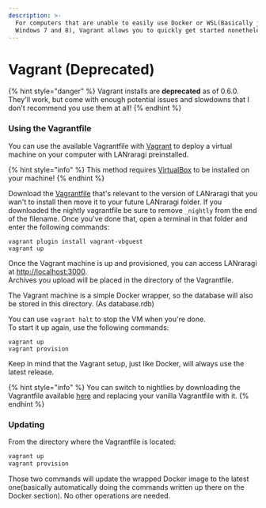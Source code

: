 ```yaml
---
description: >-
  For computers that are unable to easily use Docker or WSL(Basically just
  Windows 7 and 8), Vagrant allows you to quickly get started nonetheless.
---
```


# Vagrant \(Deprecated\)

{% hint style="danger" %}
Vagrant installs are **deprecated** as of 0.6.0. They'll work, but come with enough potential issues and slowdowns that I don't recommend you use them at all! 
{% endhint %}

### Using the Vagrantfile

You can use the available Vagrantfile with [Vagrant](https://www.vagrantup.com/downloads.html) to deploy a virtual machine on your computer with LANraragi preinstalled.

{% hint style="info" %}
This method requires [VirtualBox](https://www.virtualbox.org/) to be installed on your machine!
{% endhint %}

Download the [Vagrantfile](https://github.com/Difegue/LANraragi/tree/dev/tools/VagrantSetup) that's relevant to the version of LANraragi that you wan't to install then move it to your future LANraragi folder. If you downloaded the nightly vagrantfile be sure to remove `_nightly` from the end of the filename. Once you've done that, open a terminal in that folder and enter the following commands:

```text
vagrant plugin install vagrant-vbguest
vagrant up
```

Once the Vagrant machine is up and provisioned, you can access LANraragi at [http://localhost:3000](http://localhost:3000).  
Archives you upload will be placed in the directory of the Vagrantfile.

The Vagrant machine is a simple Docker wrapper, so the database will also be stored in this directory. \(As database.rdb\)

You can use `vagrant halt` to stop the VM when you're done.  
To start it up again, use the following commands:

```text
vagrant up
vagrant provision
```

Keep in mind that the Vagrant setup, just like Docker, will always use the latest release.

{% hint style="info" %}
You can switch to nightlies by downloading the Vagrantfile available [here](https://github.com/Difegue/LANraragi/raw/master/tools/VagrantSetup_nightly) and replacing your vanilla Vagrantfile with it.
{% endhint %}

### Updating

From the directory where the Vagrantfile is located:

```bash
vagrant up
vagrant provision
```

Those two commands will update the wrapped Docker image to the latest one\(basically automatically doing the commands written up there on the Docker section\). No other operations are needed.

